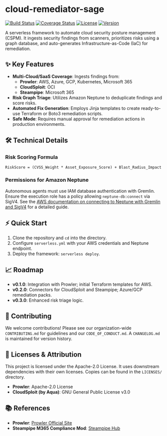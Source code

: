 # cloud-remediator-sage

<!-- IMPORTANT: Replace 'your-github-username-or-org' with your actual GitHub details -->
[![Build Status](https://img.shields.io/github/actions/workflow/status/your-github-username-or-org/cloud-remediator-sage/ci.yml?branch=main)](https://github.com/your-github-username-or-org/cloud-remediator-sage/actions)
[![Coverage Status](https://img.shields.io/coveralls/github/your-github-username-or-org/cloud-remediator-sage)](https://coveralls.io/github/your-github-username-or-org/cloud-remediator-sage)
[![License](https://img.shields.io/github/license/your-github-username-or-org/cloud-remediator-sage)](LICENSE)
[![Version](https://img.shields.io/badge/version-v0.1.0-blue)](https://semver.org)

A serverless framework to automate cloud security posture management (CSPM). It ingests security findings from scanners, prioritizes risks using a graph database, and auto-generates Infrastructure-as-Code (IaC) for remediation.

## ✨ Key Features

*   **Multi-Cloud/SaaS Coverage**: Ingests findings from:
    *   **Prowler**: AWS, Azure, GCP, Kubernetes, Microsoft 365
    *   **CloudSploit**: OCI
    *   **Steampipe**: Microsoft 365
*   **Risk Graph Triage**: Utilizes Amazon Neptune to deduplicate findings and score risks.
*   **Automated Fix Generation**: Employs Jinja templates to create ready-to-use Terraform or Boto3 remediation scripts.
*   **Safe Mode**: Requires manual approval for remediation actions in production environments.

## 🛠️ Technical Details

### Risk Scoring Formula

`RiskScore = (CVSS_Weight * Asset_Exposure_Score) + Blast_Radius_Impact`

### Permissions for Amazon Neptune

Autonomous agents must use IAM database authentication with Gremlin. Ensure the execution role has a policy allowing `neptune-db:connect` via SigV4. See the [AWS documentation on connecting to Neptune with Gremlin and SigV4](https://docs.aws.amazon.com/neptune/latest/userguide/iam-auth-connecting-gremlin-console.html) for a detailed guide.

## ⚡ Quick Start

1.  Clone the repository and `cd` into the directory.
2.  Configure `serverless.yml` with your AWS credentials and Neptune endpoint.
3.  Deploy the framework: `serverless deploy`.

## 📈 Roadmap

*   **v0.1.0**: Integration with Prowler; initial Terraform templates for AWS.
*   **v0.2.0**: Connectors for CloudSploit and Steampipe; Azure/GCP remediation packs.
*   **v0.3.0**: Enhanced risk triage logic.

## 🤝 Contributing

We welcome contributions! Please see our organization-wide `CONTRIBUTING.md` for guidelines and our `CODE_OF_CONDUCT.md`. A `CHANGELOG.md` is maintained for version history.

## 📝 Licenses & Attribution

This project is licensed under the Apache-2.0 License. It uses downstream dependencies with their own licenses. Copies can be found in the `LICENSES/` directory.
*   **Prowler**: Apache-2.0 License
*   **CloudSploit (by Aqua)**: GNU General Public License v3.0

## 📚 References

*   **Prowler**: [Prowler Official Site](https://prowler.com/)
*   **Steampipe M365 Compliance Mod**: [Steampipe Hub](https://hub.steampipe.io/mods/turbot/microsoft365_compliance)

